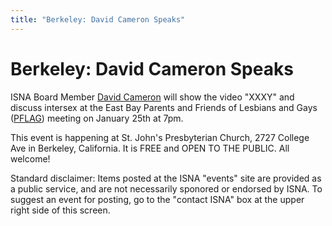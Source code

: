 ```yaml
---
title: "Berkeley: David Cameron Speaks"
---
```


# Berkeley: David Cameron Speaks

ISNA Board Member [David Cameron][1] will show the video "XXXY" and discuss intersex at the East Bay Parents and Friends of Lesbians and Gays ([PFLAG][2]) meeting on January 25th at 7pm.  
  
  
This event is happening at St. John's Presbyterian Church, 2727 College Ave in Berkeley, California. It is FREE and OPEN TO THE PUBLIC. All welcome!  
  
  
Standard disclaimer: Items posted at the ISNA "events" site are provided as a public service, and are not necessarily sponored or endorsed by ISNA. To suggest an event for posting, go to the "contact ISNA" box at the upper right side of this screen.

 [1]: /about/cameron
 [2]: http://www.pflag.org/